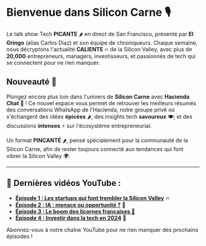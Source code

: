 # Bienvenue dans **Silicon Carne** 🎙️

Le talk show Tech **PICANTE** 🌶️ en direct de San Francisco, présenté par **El Gringo** (alias Carlos Diaz) et son équipe de chroniqueurs. Chaque semaine, nous décryptons l'actualité **CALIENTE** 🔥 de la Silicon Valley, avec plus de **20,000** entrepreneurs, managers, investisseurs, et passionnés de tech qui se connectent pour ne rien manquer.

## **Nouveauté** 🎉

Plongez encore plus loin dans l'univers de **Silicon Carne** avec **Hacienda Chat** 💬 ! Ce nouvel espace vous permet de retrouver les meilleurs résumés des conversations WhatsApp de l'Hacienda, notre groupe privé où s'échangent des idées **épicées** 🌶️, des insights tech **savoureux** 🍽️, et des discussions **intenses** ⚡ sur l'écosystème entrepreneurial. 

Un format **PINCANTÉ** 🌶️, pensé spécialement pour la communauté de la Silicon Carne, afin de rester toujours connecté aux tendances qui font vibrer la Silicon Valley 🌍.

---

## 🎥 **Dernières vidéos YouTube** :

- [**Épisode 1 : Les startups qui font trembler la Silicon Valley**](https://www.youtube.com/watch?v=T25tjthO0vU) 🔥
- [**Épisode 2 : IA : menace ou opportunité ?**](https://www.youtube.com/watch?v=uTIMDVoAV4s) 🤖
- [**Épisode 3 : Le boom des licornes françaises 🦄**](https://www.youtube.com/watch?v=Nnb2l6IsDBA&t=3280s)
- [**Épisode 4 : Investir dans la tech en 2024**](https://www.youtube.com/watch?v=hHcwARfXidg) 💸

Abonnez-vous à notre chaîne YouTube pour ne rien manquer des prochains épisodes !
